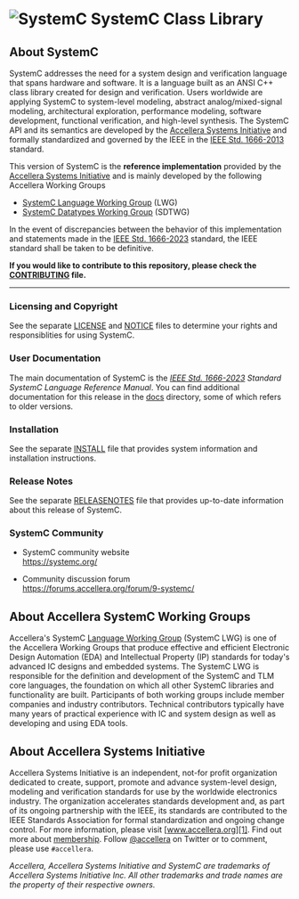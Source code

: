 ![SystemC][logo]
SystemC Class Library
=====================

About SystemC
-------------

  SystemC addresses the need for a system design and verification language that
  spans hardware and software.  It is a language built as an ANSI C++ class
  library created for design and verification.  Users worldwide are applying
  SystemC to system-level modeling, abstract analog/mixed-signal modeling,
  architectural exploration, performance modeling, software development,
  functional verification, and high-level synthesis.  The SystemC API and
  its semantics are developed by the [Accellera Systems Initiative][1] and
  formally standardized and governed by the IEEE in the
  [IEEE Std. 1666-2013][2] standard.

  This version of SystemC is the **reference implementation** provided by
  the [Accellera Systems Initiative][1] and is mainly developed by the following
  Accellera Working Groups

  * [SystemC Language Working Group][3] (LWG)
  * [SystemC Datatypes Working Group][4] (SDTWG)

  In the event of discrepancies between the behavior of this implementation and
  statements made in the [IEEE Std. 1666-2023][2] standard, the IEEE standard
  shall be taken to be definitive.

  **If you would like to contribute to this repository,
    please check the [CONTRIBUTING](CONTRIBUTING.md) file.**

-------------------------------------------------------------------------------

### Licensing and Copyright

  See the separate [LICENSE](LICENSE) and [NOTICE](NOTICE) files to determine
  your rights and responsiblities for using SystemC.

### User Documentation

  The main documentation of SystemC is the _[IEEE Std. 1666-2023][2]
  Standard SystemC Language Reference Manual_.
  You can find additional documentation for this release in the
  [docs](docs) directory, some of which refers to older versions.

### Installation

  See the separate [INSTALL](INSTALL.md) file that provides system
  information and installation instructions.

### Release Notes

  See the separate [RELEASENOTES](RELEASENOTES) file that provides
  up-to-date information about this release of SystemC.

### SystemC Community

  * SystemC community website  
    https://systemc.org/

  * Community discussion forum  
    https://forums.accellera.org/forum/9-systemc/

About Accellera SystemC Working Groups
--------------------------------------

  Accellera's SystemC [Language Working Group][3] (SystemC LWG) is one of the
  Accellera Working Groups that produce effective and efficient Electronic
  Design Automation (EDA) and Intellectual Property (IP) standards for today's
  advanced IC designs and embedded systems.  The SystemC LWG is responsible for
  the definition and development of the SystemC and TLM core languages, the
  foundation on which all other SystemC libraries and functionality are built.
  Participants of both working groups include member companies and industry
  contributors. Technical contributors typically have many years of practical
  experience with IC and system design as well as developing and using EDA
  tools.

About Accellera Systems Initiative
----------------------------------

  Accellera Systems Initiative is an independent, not-for profit organization
  dedicated to create, support, promote and advance system-level design,
  modeling and verification standards for use by the worldwide electronics
  industry.  The organization accelerates standards development and, as part of
  its ongoing partnership with the IEEE, its standards are contributed to the
  IEEE Standards Association for formal standardization and ongoing change
  control.  For more information, please visit [www.accellera.org][1].  Find out
  more about [membership][5]. Follow [@accellera][6] on Twitter or to comment,
  please use `#accellera`.  

_Accellera, Accellera Systems Initiative and SystemC are trademarks of
 Accellera Systems Initiative Inc. All other trademarks and trade names
 are the property of their respective owners._

[1]: https://accellera.org
[2]: https://ieeexplore.ieee.org/document/10246125
[3]: https://accellera.org/activities/working-groups/systemc-language
[4]: https://accellera.org/activities/working-groups/systemc-datatypes
[5]: https://accellera.org/about/join/
[6]: https://twitter.com/accellera
[logo]: https://www.accellera.org/images/about/policies/logos/logo_systemc.gif
